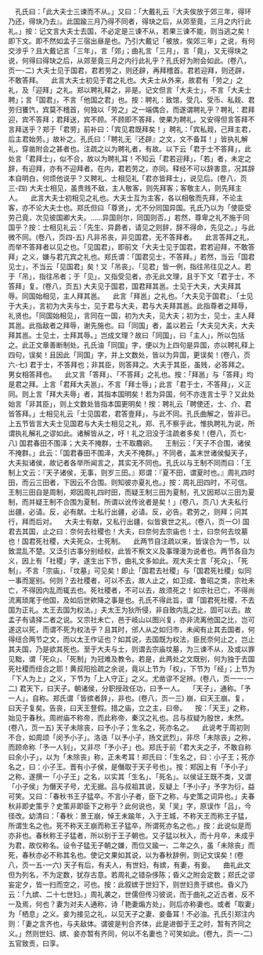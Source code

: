 <!-- { "loadSidebar": true } -->
　孔氏曰：「此大夫士三谏而不从。」又曰：「大戴礼云『大夫俟放于郊三年，得环乃还，得玦乃去』。此国踰三月乃得不同者，得玦之后，从郊至竟，三月之内行此礼。」按：记文言大夫士去国，不必定是三谏不从，若果三谏不能，则当逃之矣！即下文。即不然如孟子三宿出昼是也。乃引大戴记「被放，俟郊三年」之说，有何交涉乎？且大戴记言「三年」，言「郊」；曲礼言「三月」，言「竟」，又无得玦之说，何得曰得玦之后，从郊至竟三月之内行此礼乎？孔氏好为附会如此。(卷八，页一-二)
大夫士见于国君，君若劳之，则还辟，再拜稽首。君若迎拜，则还辟，不敢答拜。
　此言大夫士初见于君之礼也。大夫士从外来，故君有「劳之」之礼，及「迎拜」之礼。郑以聘礼释之，非是。记文但言「大夫士」，不言「大夫士聘」；言「国君」，不言「他国之君」也。按：聘礼：致馆，受几、受币、私觌、君劳归饔饩，宾莫不稽首，何独以「劳之」之一端偶合，而遂谓聘礼乎？聘礼：君拜迎，宾不答拜；君拜送，宾不顾。不顾即不答拜，使果为聘礼，又安得但言答拜不言拜送乎？郑于「君劳」前补曰：「宾见君既拜矣！」聘礼：「宾私觌，己拜主君，后主君始劳。」故补之。孔氏曰：「聘礼无『还辟』之文，文不备耳！」皆执礼解礼，穿凿附会之甚者也。注疏之以为聘礼者，有故。以下云「君于士不答拜」，此处言「君拜士」，似不合，故以为聘礼耳！不知云「君若迎拜」，「若」者，未定之辞，有迎拜，亦有不迎拜者。在内，君若劳之，亦同。释经不可以辞害意，况其辞本自明白，何烦他说乎？又聘礼、士相见礼「君亦皆拜士」，说见后。(卷八，页三-四)
大夫士相见，虽贵贱不敌，主人敬客，则先拜客；客敬主人，则先拜主人。
　此言大夫士初相见之礼也。大夫士互为主客，各以相敬而先拜，不论主客，亦不论大夫士也。郑氏但曰「尊贤」，尤不分同国异国。孔氏乃以为「使臣受劳己竟，次见彼国卿大夫。......异国则尔，同国则否。」若然，尊卑之礼不施于同国乎？按：士相见礼云：「先生、异爵者，请见之则辞，辞不得命，先见之。」与此微不同。(卷八，页四-五)
凡非吊丧，非见国君，无不答拜者。
　此言答拜之礼，而举不答拜者以见之也。「见国君」，即前文「大夫士见于国君，君若迎拜，不敢答拜」之义，嫌与君亢宾之礼也。郑氏谓：「国君见士，不答拜。」若然，当云「国君见士」，不当云「见国君」矣！又「吊丧」、「见君」皆一例，指往吊往见之人。若于「吊」，指往吊者；于「见」，又指受见者，亦无此文理，且于下文「君于士，不答拜」复。(卷八，页五)
大夫见于国君，国君拜其邕。士见于大夫，大夫拜其辱。同国始相见，主人拜其邕。
　此言「拜邕」之礼也。「大夫见于国君」、「士见于大夫」，言初为大夫与士，见于君与大夫，君与大夫拜其邕。此指尊者之拜辱，礼贤也。「同国始相见」，言同在一国，初为大夫，见大夫；初为士，见士，主人拜其邕。此指敌者之拜辱，谢先施也。曰「同国」者，盖以若云「大夫见大夫，大夫拜其邕。士见士，士拜其辱。」岂成文理？故曰「同国」，曰「主人」，所以包括之。此正文章善断制处。孔氏油「同国」字，便以为上四句是异国，亦以聘礼释上四句，误矣！且因此「同国」字，并上文数处，皆以为异国，更误矣！(卷八，页六-七)
君于士，不答拜也；非其臣，则答拜之。大夫于其臣，虽贱，必答拜之。男女相答拜也。
　此又言「答拜」、「不答拜」之礼也。按：「拜邕」与「答拜」均是君之拜。上言「君拜大夫邕」，不言「拜士辱」；此言「君于士，不答拜」，义正同。则上言「拜大夫辱」者，其指本国明矣！若为异国，何不亦连言士乎？又此处始言「非其臣」，则上文数处皆指本国更明矣！按：聘礼云「聘使还，士、介、君皆答拜。」士相见礼云「士见国君，君答壹拜」，与此不同。孔氏曲解之，皆非已。上五节皆言大夫士见国君与大夫士相见之礼，郑、孔不察乎此，惟执聘礼为说，所谓执礼解礼之谬如此。诸解皆从之，吁！礼之汨没于注疏者多矣！(卷八，页七-八)
国君春田不围泽；大夫不掩群，士不取麛卵。
　王制云：「天子不合围，诸侯不掩群。」此云：「国君春田不围泽，大夫不掩群。」不同者，盖末世诸侯儗天子，大夫拟诸侯，故记者各举所闻言之，其实无不同也。孔氏以与王制不同而曰：「王制上文云：『天子诸侯，无事，则岁三田。』郑谓：『夏不田，谓夏时也。』周礼四时田，而云三田者，下因云不合围。则知彼亦夏礼也。」按：周礼田四时，不可信。王制三田自是周制，郑因周礼四时田，而疑王制三田为夏制，孔又因郑以三田为夏制，而并疑王制不合围为夏制，所谓以讹传讹者是矣！」(卷八，页八)
大夫私行出疆，必请。反，必有献。士私行出疆，必请。反，必告。君劳之，则拜；问其行，拜而后对。
　大夫士有献，又私行出疆，似皆衰世之礼。(卷八，页一○)
国君去其国，止之曰：奈何去社稷也！大夫，曰奈何去宗庙也！士，曰奈何去坟墓也！国君死社稷，大夫死众，士死制。
　此两节自注疏以来，皆误合为一节，以致混乱不楚。又泛引古事分别经权，此皆不察文义及事理漫为说者也。两节各自为义，因上有「社稷」字，遂生出下节，曲礼文多如此。观大夫士言「死众」、「死制」，不言「宗庙」、「坟墓」可见矣！即止「国君去社稷」与「国君死社稷」似同一事而寔别。何则？去社稷者，可以不去，故人止之，如卫成、鲁昭之类，宗社未亡，不得因内乱而辄去也。死社稷者，不可以去，故须死之！如宗社已亡，不得尚流离琐尾于他国，及如后世欸降之事是也。孔氏不得此旨，谓「国君死社稷，不去国为正礼。太王去国为权法。」夫太王为狄所侵，非自致内乱之比，固可以去。故盂子有请择二者之说。又宗社未亡，邑于岐山以图兴复，亦非流离他国之比，岂可遂这以死，而谓不死为权法乎？且其时，邠人从之如归市，未闻有止其去国者，何得纽合两节之文，而以太王作证也？如其说，去国既为权法，臣民奈何止之，岂止其夫国，乃是欲其死也。至于大夫与士，则谓去宗庙坟墓，为三谏不从，及或以罪见黜，谓「死众」、「死制」为冠难及教令。若是，此两处之文既别，何为独于去国死社稷而纽合之耶！黄叔阳拾疏之余说，竟以上节为「权」，下节为「经」；上节为「下人为上」之义，下节为「上人守正」之义。尤凿谬不足辨。(卷八，页一一-一二)
君天下，曰天子。朝诸侯，分职授政任功，曰予一人。
　「天子」，通称。「予一人」，自称。郑氏谓「皆摈者辞」，非也。(卷八，页一三)
崩，曰天王崩。复，曰天子复矣。告丧，曰天王豋假。措之庙，立之主，曰帝。
　按：「天王」之称，始见于春秋。周祔庙不称帝，而此称帝，秦汉之礼也。吕与叔疑为殷世，未然。(卷八，页一五)
天子未除丧，曰予小子；生名之，死亦名之。
　此说考于周初则不合，如周颂「闵予小子」。洛诰「以予小子，扬文武烈」，非尽「未除丧」之称，而顾命称「予一人钊」，又非尽「予小子」也。郑氏于前「君大夫之子，不敢自称曰余小子」，以为「未除丧」称，正未考耳！郑氏曰：「生名之，曰：小子王；死亦名之，曰：小子王。晋有小子侯，是僭取于天子号也」。按：郑因上有「予小子」之称，遂撰一「小子王」之名，以实其「生名」、「死名」。以侯证王既不类，又谓「小子侯」为僭天子号，尤无据。吕与叔祖其说，反疑上「予小子」予字为衍，益可笑。又曰：「春秋书王子猛卒。不言小子者，臣下之称，与史策之词异也。」夫春秋非即史策乎？史策非即臣下之称乎？此何说也，吴「吴」字，原误作「吕」，今径改。幼清曰：「春秋：景王崩，悼王未踰年，入于王城，不称天王而称王子猛，所谓生名之也。死不称天王崩而称王子猛卒，所谓死亦名之也。」按：此说似是而亦非也。春秋称王子猛者，所以别于王子朝也。又子猛以秋入，而十月卒，未成乎为君，故仅称名。设令子猛无子朝之嫌，而位又踰一、二年之久，虽「未除丧」而死，春秋亦必不称其名也。使记文果如其说，以为春秋辞例，则记文误矣！(卷八，页一五-一六)
天子有后，有夫人，有世妇，有嫔，有妻，有妾。
　曲礼此文但为列名，不为定数，犹存古意。若周礼之错杂侈陈；昏义之附会定数；郑氏之谬妄定夕，皆一扫而空之，可也。按：此叙嫔于世妇下，则世妇贵于嫔也。昏义乃云：「九嫔、二十七世妇。」周礼袭之，世儒但传习彼说，而于曲礼之近古者，反不一及焉，何也？妻为对夫人通称，诗「艳妻煽方处」，则后亦称妻也。或者「取妻」为「栖息」之义。妾为接见之礼，以见天子之妻、妾备耳！不必油。孔氏引郑注内则：「妻之言齐也，与夫敌体。谓彼是判合齐体，此是进御于王之时，暂有齐同之义。」然则世妇、嫔、妾亦暂有齐同，何以不名妻也？可笑如此。(卷九，页一-二)
五官致贡，曰享。
